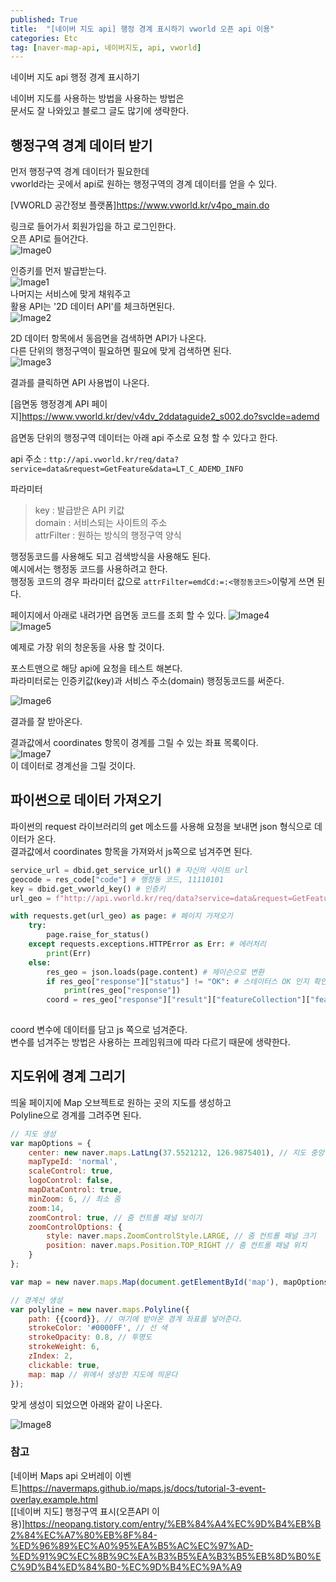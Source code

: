 ```yaml
---
published: True
title:  "[네이버 지도 api] 행정 경계 표시하기 vworld 오픈 api 이용"
categories: Etc
tag: [naver-map-api, 네이버지도, api, vworld]
---
```


네이버 지도 api 행정 경계 표시하기  

네이버 지도를 사용하는 방법을 사용하는 방법은  
문서도 잘 나와있고 블로그 글도 많기에 생략한다.  

## 행정구역 경계 데이터 받기

먼저 행정구역 경계 데이터가 필요한데  
vworld라는 곳에서 api로 원하는 행정구역의 경계 데이터를 얻을 수 있다.

[VWORLD 공간정보 플랫폼]<https://www.vworld.kr/v4po_main.do> 

링크로 들어가서 회원가입을 하고 로그인한다.  
오픈 API로 들어간다.  
![Image0](/images/2023-02-20-naver_map_api_0.png)  

인증키를 먼저 발급받는다.  
![Image1](/images/2023-02-20-naver_map_api_1.png)  
나머지는 서비스에 맞게 채워주고  
활용 API는 '2D 데이터 API'를 체크하면된다.  
![Image2](/images/2023-02-20-naver_map_api_2.png)   

2D 데이터 항목에서 동읍면을 검색하면 API가 나온다.  
다른 단위의 행정구역이 필요하면 필요에 맞게 검색하면 된다.  
![Image3](/images/2023-02-20-naver_map_api_3.png)   

결과를 클릭하면 API 사용법이 나온다.  

[읍면동 행정경계 API 페이지]<https://www.vworld.kr/dev/v4dv_2ddataguide2_s002.do?svcIde=ademd>

읍면동 단위의 행정구역 데이터는 아래 api 주소로 요청 할 수 있다고 한다.  

api 주소 : ```ttp://api.vworld.kr/req/data?service=data&request=GetFeature&data=LT_C_ADEMD_INFO```  

파라미터  
>key : 발급받은 API 키값  
domain : 서비스되는 사이트의 주소  
attrFilter : 원하는 방식의 행정구역 양식  

행정동코드를 사용해도 되고 검색방식을 사용해도 된다.  
예시에서는 행정동 코드를 사용하려고 한다.  
행정동 코드의 경우 파라미터 값으로 ```attrFilter=emdCd:=:<행정동코드>```이렇게 쓰면 된다.  

페이지에서 아래로 내려가면 읍면동 코드를 조회 할 수 있다.
![Image4](/images/2023-02-20-naver_map_api_4.png)   
![Image5](/images/2023-02-20-naver_map_api_5.png)   

예제로 가장 위의 청운동을 사용 할 것이다.  

포스트맨으로 해당 api에 요청을 테스트 해본다.  
파라미터로는 인증키값(key)과 서비스 주소(domain) 행정동코드를 써준다.   

![Image6](/images/2023-02-20-naver_map_api_6.png) 

결과를 잘 받아온다.  

결과값에서 coordinates 항목이 경계를 그릴 수 있는 좌표 목록이다.  
![Image7](/images/2023-02-20-naver_map_api_7.png)  
이 데이터로 경계선을 그릴 것이다.  

## 파이썬으로 데이터 가져오기

파이썬의 request 라이브러리의 get 메소드를 사용해 요청을 보내면 json 형식으로 데이터가 온다.  
결과값에서 coordinates 항목을 가져와서 js쪽으로 넘겨주면 된다.    


```python
service_url = dbid.get_service_url() # 자신의 사이트 url
geocode = res_code["code"] # 행정동 코드, 11110101
key = dbid.get_vworld_key() # 인증키
url_geo = f"http://api.vworld.kr/req/data?service=data&request=GetFeature&data=LT_C_ADEMD_INFO&key={key}&domain={service_url}&attrFilter=emdCd:=:{geocode}"

with requests.get(url_geo) as page: # 페이지 가져오기
    try:
        page.raise_for_status()
    except requests.exceptions.HTTPError as Err: # 에러처리
        print(Err)
    else:
        res_geo = json.loads(page.content) # 제이슨으로 변환
        if res_geo["response"]["status"] != "OK": # 스테이터스 OK 인지 확인
            print(res_geo["response"])
        coord = res_geo["response"]["result"]["featureCollection"]["features"][0]["geometry"]["coordinates"][0][0] # 경계좌표목록 : js쪽으로 넘겨준다.
        
```
coord 변수에 데이터를 담고 js 쪽으로 넘겨준다.  
변수를 넘겨주는 방법은 사용하는 프레임워크에 따라 다르기 때문에 생략한다.    

## 지도위에 경계 그리기

띄울 페이지에 Map 오브젝트로 원하는 곳의 지도를 생성하고  
Polyline으로 경계를 그려주면 된다.  


```js
// 지도 생성
var mapOptions = {
    center: new naver.maps.LatLng(37.5521212, 126.9875401), // 지도 중앙 좌표
    mapTypeId: 'normal',
    scaleControl: true,
    logoControl: false,
    mapDataControl: true,
    minZoom: 6, // 최소 줌
    zoom:14,
    zoomControl: true, // 줌 컨트롤 패널 보이기
    zoomControlOptions: {
        style: naver.maps.ZoomControlStyle.LARGE, // 줌 컨트롤 패널 크기
        position: naver.maps.Position.TOP_RIGHT // 줌 컨트롤 패널 위치
    }
};

var map = new naver.maps.Map(document.getElementById('map'), mapOptions);

// 경계선 생성
var polyline = new naver.maps.Polyline({
    path: {{coord}}, // 여기에 받아온 경계 좌표를 넣어준다.
    strokeColor: '#0000FF', // 선 색
    strokeOpacity: 0.8, // 투명도
    strokeWeight: 6,
    zIndex: 2,
    clickable: true,
    map: map // 위에서 생성한 지도에 띄운다
});
```

맞게 생성이 되었으면 아래와 같이 나온다.  

![Image8](/images/2023-02-20-naver_map_api_8.png)  

### 참고

[네이버 Maps api 오버레이 이벤트]<https://navermaps.github.io/maps.js/docs/tutorial-3-event-overlay.example.html>  
[[네이버 지도] 행정구역 표시(오픈API 이용)]<https://neopang.tistory.com/entry/%EB%84%A4%EC%9D%B4%EB%B2%84%EC%A7%80%EB%8F%84-%ED%96%89%EC%A0%95%EA%B5%AC%EC%97%AD-%ED%91%9C%EC%8B%9C%EA%B3%B5%EA%B3%B5%EB%8D%B0%EC%9D%B4%ED%84%B0-%EC%9D%B4%EC%9A%A9>